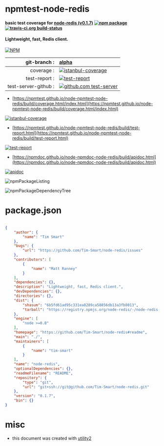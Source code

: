 # npmtest-node-redis

#### basic test coverage for  [node-redis (v0.1.7)](https://github.com/Tim-Smart/node-redis#readme)  [![npm package](https://img.shields.io/npm/v/npmtest-node-redis.svg?style=flat-square)](https://www.npmjs.org/package/npmtest-node-redis) [![travis-ci.org build-status](https://api.travis-ci.org/npmtest/node-npmtest-node-redis.svg)](https://travis-ci.org/npmtest/node-npmtest-node-redis)

#### Lightweight, fast, Redis client.

[![NPM](https://nodei.co/npm/node-redis.png?downloads=true&downloadRank=true&stars=true)](https://www.npmjs.com/package/node-redis)

| git-branch : | [alpha](https://github.com/npmtest/node-npmtest-node-redis/tree/alpha)|
|--:|:--|
| coverage : | [![istanbul-coverage](https://npmtest.github.io/node-npmtest-node-redis/build/coverage.badge.svg)](https://npmtest.github.io/node-npmtest-node-redis/build/coverage.html/index.html)|
| test-report : | [![test-report](https://npmtest.github.io/node-npmtest-node-redis/build/test-report.badge.svg)](https://npmtest.github.io/node-npmtest-node-redis/build/test-report.html)|
| test-server-github : | [![github.com test-server](https://npmtest.github.io/node-npmtest-node-redis/GitHub-Mark-32px.png)](https://npmtest.github.io/node-npmtest-node-redis/build/app/index.html) | | build-artifacts : | [![build-artifacts](https://npmtest.github.io/node-npmtest-node-redis/glyphicons_144_folder_open.png)](https://github.com/npmtest/node-npmtest-node-redis/tree/gh-pages/build)|

- [https://npmtest.github.io/node-npmtest-node-redis/build/coverage.html/index.html](https://npmtest.github.io/node-npmtest-node-redis/build/coverage.html/index.html)

[![istanbul-coverage](https://npmtest.github.io/node-npmtest-node-redis/build/screenCapture.buildCi.browser.%252Ftmp%252Fbuild%252Fcoverage.lib.html.png)](https://npmtest.github.io/node-npmtest-node-redis/build/coverage.html/index.html)

- [https://npmtest.github.io/node-npmtest-node-redis/build/test-report.html](https://npmtest.github.io/node-npmtest-node-redis/build/test-report.html)

[![test-report](https://npmtest.github.io/node-npmtest-node-redis/build/screenCapture.buildCi.browser.%252Ftmp%252Fbuild%252Ftest-report.html.png)](https://npmtest.github.io/node-npmtest-node-redis/build/test-report.html)

- [https://npmdoc.github.io/node-npmdoc-node-redis/build/apidoc.html](https://npmdoc.github.io/node-npmdoc-node-redis/build/apidoc.html)

[![apidoc](https://npmdoc.github.io/node-npmdoc-node-redis/build/screenCapture.buildCi.browser.%252Ftmp%252Fbuild%252Fapidoc.html.png)](https://npmdoc.github.io/node-npmdoc-node-redis/build/apidoc.html)

![npmPackageListing](https://npmtest.github.io/node-npmtest-node-redis/build/screenCapture.npmPackageListing.svg)

![npmPackageDependencyTree](https://npmtest.github.io/node-npmtest-node-redis/build/screenCapture.npmPackageDependencyTree.svg)



# package.json

```json

{
    "author": {
        "name": "Tim Smart"
    },
    "bugs": {
        "url": "https://github.com/Tim-Smart/node-redis/issues"
    },
    "contributors": [
        {
            "name": "Matt Ranney"
        }
    ],
    "dependencies": {},
    "description": "Lightweight, fast, Redis client.",
    "devDependencies": {},
    "directories": {},
    "dist": {
        "shasum": "6b5fd61ad95c331ea8289ca58856db13a3fb8013",
        "tarball": "https://registry.npmjs.org/node-redis/-/node-redis-0.1.7.tgz"
    },
    "engine": [
        "node >=0.8"
    ],
    "homepage": "https://github.com/Tim-Smart/node-redis#readme",
    "main": "./",
    "maintainers": [
        {
            "name": "tim-smart"
        }
    ],
    "name": "node-redis",
    "optionalDependencies": {},
    "readmeFilename": "README",
    "repository": {
        "type": "git",
        "url": "git+ssh://git@github.com/Tim-Smart/node-redis.git"
    },
    "version": "0.1.7",
    "bin": {}
}
```



# misc
- this document was created with [utility2](https://github.com/kaizhu256/node-utility2)
